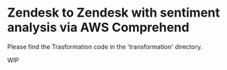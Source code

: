 # Zendesk to Zendesk with sentiment analysis via AWS Comprehend

Please find the Trasformation code in the 'transformation' directory.

WIP
